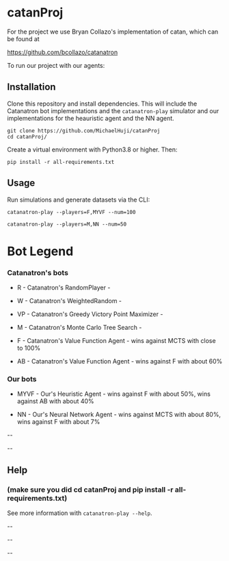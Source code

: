 # catanProj

For the project we use Bryan Collazo's implementation of catan, which can be found at 

https://github.com/bcollazo/catanatron


To run our project with our agents:

## Installation

Clone this repository and install dependencies. This will include the Catanatron bot implementations and the `catanatron-play` simulator and our implementations for the heauristic agent and the NN agent.

```
git clone https://github.com/MichaelHuji/catanProj
cd catanProj/
```

Create a virtual environment with Python3.8 or higher. Then:

```
pip install -r all-requirements.txt
```

## Usage

Run simulations and generate datasets via the CLI:

```
catanatron-play --players=F,MYVF --num=100
```

```
catanatron-play --players=M,NN --num=50
```

# Bot Legend

### Catanatron's bots

- R  - Catanatron's RandomPlayer  -  

- W  - Catanatron's WeightedRandom  -  

- VP - Catanatron's Greedy Victory Point Maximizer  -  

- M  - Catanatron's Monte Carlo Tree Search  -  

- F  - Catanatron's Value Function Agent  -  wins against MCTS with close to 100%

- AB - Catanatron's Value Function Agent  -  wins against F with about 60%

### Our bots

- MYVF - Our's Heuristic Agent  -  wins against F with about 50%, wins against AB with about 40%

- NN - Our's Neural Network Agent  -  wins against MCTS with about 80%, wins against F with about 7%

--

--
## Help

### (make sure you did cd catanProj and pip install -r all-requirements.txt)

See more information with `catanatron-play --help`.








--

--

--

